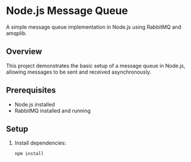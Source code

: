 # Node.js Message Queue

A simple message queue implementation in Node.js using RabbitMQ and amqplib.

## Overview

This project demonstrates the basic setup of a message queue in Node.js, allowing messages to be sent and received asynchronously.

## Prerequisites

- Node.js installed
- RabbitMQ installed and running

## Setup

1. Install dependencies:

   ```bash
   npm install

